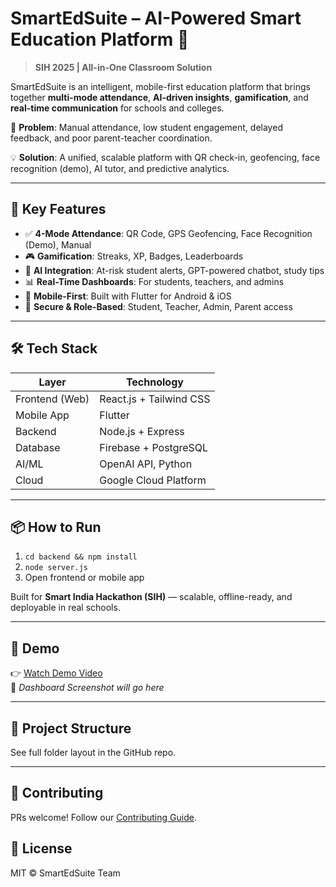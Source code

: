 # SmartEdSuite – AI-Powered Smart Education Platform 🚀

> **SIH 2025 | All-in-One Classroom Solution**

SmartEdSuite is an intelligent, mobile-first education platform that brings together **multi-mode attendance**, **AI-driven insights**, **gamification**, and **real-time communication** for schools and colleges.

🎯 **Problem**: Manual attendance, low student engagement, delayed feedback, and poor parent-teacher coordination.

💡 **Solution**: A unified, scalable platform with QR check-in, geofencing, face recognition (demo), AI tutor, and predictive analytics.

---

## 🌟 Key Features

- ✅ **4-Mode Attendance**: QR Code, GPS Geofencing, Face Recognition (Demo), Manual
- 🎮 **Gamification**: Streaks, XP, Badges, Leaderboards
- 🤖 **AI Integration**: At-risk student alerts, GPT-powered chatbot, study tips
- 📊 **Real-Time Dashboards**: For students, teachers, and admins
- 📱 **Mobile-First**: Built with Flutter for Android & iOS
- 🔐 **Secure & Role-Based**: Student, Teacher, Admin, Parent access

---

## 🛠 Tech Stack

| Layer       | Technology |
|-----------|------------|
| Frontend (Web) | React.js + Tailwind CSS |
| Mobile App     | Flutter |
| Backend        | Node.js + Express |
| Database       | Firebase + PostgreSQL |
| AI/ML          | OpenAI API, Python |
| Cloud          | Google Cloud Platform |

---

## 📦 How to Run

1. `cd backend && npm install`
2. `node server.js`
3. Open frontend or mobile app

Built for **Smart India Hackathon (SIH)** — scalable, offline-ready, and deployable in real schools.

---

## 🎥 Demo

👉 [Watch Demo Video](#)  
📸 *Dashboard Screenshot will go here*

---

## 📂 Project Structure

See full folder layout in the GitHub repo.

---

## 🤝 Contributing

PRs welcome! Follow our [Contributing Guide](CONTRIBUTING.md).

## 📄 License

MIT © SmartEdSuite Team
